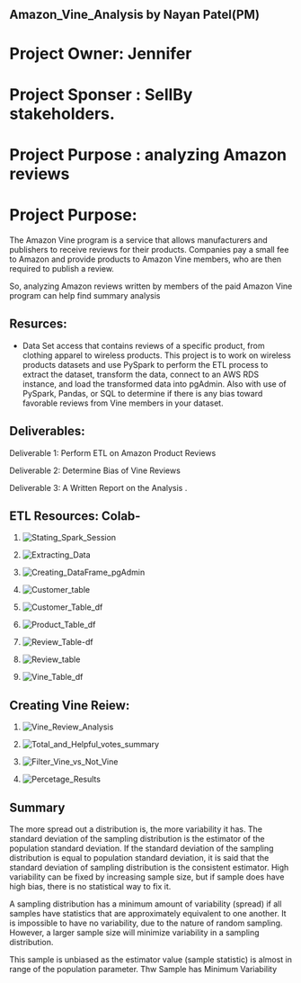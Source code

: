 ##  Amazon_Vine_Analysis by Nayan Patel(PM)

# Project Owner: Jennifer

# Project Sponser : SellBy stakeholders.

# Project Purpose : analyzing Amazon reviews

# Project Purpose: 

The Amazon Vine program is a service that allows manufacturers and publishers to receive reviews for their products. Companies pay a small fee to Amazon and provide products to Amazon Vine members, who are then required to publish a review.

So,  analyzing Amazon reviews written by members of the paid Amazon Vine program can help find summary analysis

## Resurces: 

- Data Set access that contains reviews of a specific product, from clothing apparel to wireless products. This project is to work on wireless products datasets and use PySpark to perform the ETL process to extract the dataset, transform the data, connect to an AWS RDS instance, and load the transformed data into pgAdmin. Also with use of PySpark, Pandas, or SQL to determine if there is any bias toward favorable reviews from Vine members in your dataset. 

## Deliverables:

Deliverable 1: Perform ETL on Amazon Product Reviews

Deliverable 2: Determine Bias of Vine Reviews

Deliverable 3: A Written Report on the Analysis .


## ETL Resources: Colab-

1. ![Stating_Spark_Session](images/starting_spark_session.png)
   
2. ![Extracting_Data](images/extracting-reviews.png)
   
3. ![Creating_DataFrame_pgAdmin](images/df_to_pgAdmin.png)

4. ![Customer_table](images/customers_table_pgAdmin.png)

5. ![Customer_Table_df](images/customers_table_df.png)
   
6. ![Product_Table_df](images/product_table_df.png)
   
7. ![Review_Table-df](images/reviewid_table_df.png)

7. ![Review_table](images/review_id_pgAdmin.png)
   
8. ![Vine_Table_df](images/vine_table_df.png)

## Creating Vine Reiew:

1. ![Vine_Review_Analysis](images/vine_df.png)

2. ![Total_and_Helpful_votes_summary](images/total_and_helpful_votes.png)

3. ![Filter_Vine_vs_Not_Vine](images/vine_vs_notvine.png)

4. ![Percetage_Results](images/percentage_vine_vs_other.png)

## Summary

The more spread out a distribution is, the more variability it has. The standard deviation of the sampling distribution is the estimator of the population standard deviation. If the standard deviation of the sampling distribution is equal to population standard deviation, it is said that the standard deviation of sampling distribution is the consistent estimator. High variability can be fixed by increasing sample size, but if sample does have high bias, there is no statistical way to fix it. 

A sampling distribution has a minimum amount of variability (spread) if all samples have statistics that are approximately equivalent to one another.  It is impossible to have no variability, due to the nature of random sampling. However, a larger sample size will minimize variability in a sampling distribution.  

This sample is unbiased as the estimator value (sample statistic) is  almost in range of the population parameter. Thw Sample has Minimum Variability
